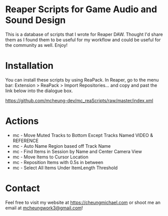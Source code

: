 # Reaper Scripts for Game Audio and Sound Design
This is a database of scripts that I wrote for Reaper DAW. Thought I'd share them as I found them to be useful for my workflow and could be useful for the community as well. Enjoy!

# Installation 
You can install these scripts by using ReaPack. In Reaper, go to the menu bar: Extension > ReaPack > Import Repositories... and copy and past the link below into the dialogue box.

https://github.com/mcheung-dev/mc_reaScripts/raw/master/index.xml

# Actions 
* mc - Move Muted Tracks to Bottom Except Tracks Named VIDEO & REFERENCE 
* mc - Auto Name Region based off Track Name 
* mc - Find Items in Session by Name and Center Camera View 
* mc - Move Items to Cursor Location 
* mc - Reposition Items with 0.5s in between
* mc - Select All Items Under ItemLength Threshold

# Contact 
Feel free to visit my website at https://cheungmichael.com or shoot me an email at mcheungwork3@gmail.com! 
